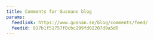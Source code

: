 ```yaml
---
title: Comments for Gusnans blog
params:
  feedlink: https://www.gusnan.se/blog/comments/feed/
  feedid: 817b1f51757f0cbc299fd02207d9a5d0
---
```

